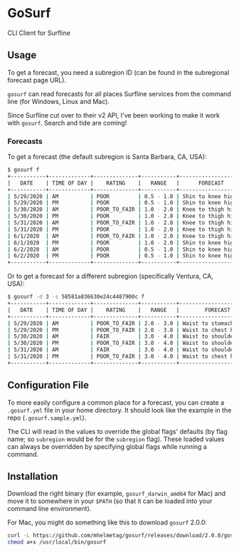 # GoSurf

CLI Client for Surfline

## Usage

To get a forecast, you need a subregion ID (can be found in the subregional forecast page URL).

`gosurf` can read forecasts for all places Surfline services from the command line (for Windows, Linux and Mac).

Since Surfline cut over to their v2 API, I've been working to make it work with `gosurf`. Search and tide are coming!

### Forecasts

To get a forecast (the default subregion is Santa Barbara, CA, USA):

```sh
$ gosurf f
+-----------+-------------+--------------+-----------+--------------------+
|   DATE    | TIME OF DAY |    RATING    |   RANGE   |      FORECAST      |
+-----------+-------------+--------------+-----------+--------------------+
| 5/29/2020 | AM          | POOR         | 0.5 - 1.0 | Shin to knee high  |
| 5/29/2020 | PM          | POOR         | 0.5 - 1.0 | Shin to knee high  |
| 5/30/2020 | AM          | POOR_TO_FAIR | 1.0 - 2.0 | Knee to thigh high |
| 5/30/2020 | PM          | POOR         | 1.0 - 2.0 | Knee to thigh high |
| 5/31/2020 | AM          | POOR_TO_FAIR | 1.0 - 2.0 | Knee to thigh high |
| 5/31/2020 | PM          | POOR         | 1.0 - 2.0 | Knee to thigh high |
| 6/1/2020  | AM          | POOR_TO_FAIR | 1.0 - 2.0 | Knee to thigh high |
| 6/1/2020  | PM          | POOR         | 1.0 - 2.0 | Shin to knee high  |
| 6/2/2020  | AM          | POOR         | 0.5 - 1.0 | Shin to knee high  |
| 6/2/2020  | PM          | POOR         | 0.5 - 1.0 | Shin to knee high  |
+-----------+-------------+--------------+-----------+--------------------+
```

Or to get a forecast for a different subregion (specifically Ventura, CA, USA):

```sh
$ gosurf -d 3 -s 58581a836630e24c4487900c f
+-----------+-------------+--------------+-----------+------------------------+
|   DATE    | TIME OF DAY |    RATING    |   RANGE   |        FORECAST        |
+-----------+-------------+--------------+-----------+------------------------+
| 5/29/2020 | AM          | POOR_TO_FAIR | 2.0 - 3.0 | Waist to stomach high  |
| 5/29/2020 | PM          | POOR_TO_FAIR | 2.0 - 3.0 | Waist to chest high    |
| 5/30/2020 | AM          | FAIR         | 3.0 - 4.0 | Waist to shoulder high |
| 5/30/2020 | PM          | POOR_TO_FAIR | 3.0 - 4.0 | Waist to shoulder high |
| 5/31/2020 | AM          | FAIR         | 3.0 - 4.0 | Waist to shoulder high |
| 5/31/2020 | PM          | POOR_TO_FAIR | 3.0 - 4.0 | Waist to chest high    |
+-----------+-------------+--------------+-----------+------------------------+
```

## Configuration File

To more easily configure a common place for a forecast, you can create a `.gosurf.yml` file in your home directory. It should look like the example in the repo (`.gosurf.sample.yml`).

The CLI will read in the values to override the global flags' defaults (by flag name; so `subregion` would be for the `subregion` flag). These loaded values can always be overridden by specifying global flags while running a command.

## Installation

Download the right binary (for example, `gosurf_darwin_amd64` for Mac) and move it to somewhere in your `$PATH` (so that it can be loaded into your command line environment).

For Mac, you might do something like this to download `gosurf` 2.0.0:

```sh
curl -L https://github.com/mhelmetag/gosurf/releases/download/2.0.0/gosurf_darwin_amd64 -o /usr/local/bin/gosurf
chmod a+x /usr/local/bin/gosurf
```
